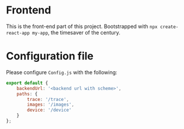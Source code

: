 # Frontend

This is the front-end part of this project. Bootstrapped with `npx create-react-app my-app`, the timesaver of the century.


# Configuration file

Please configure `Config.js` with the following:
```js
export default {
	backendUrl: '<backend url with scheme>',
	paths: {
		trace: '/trace',
		images: '/images',
		device: '/device'
	}
};
```

